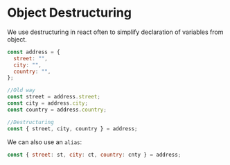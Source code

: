 # Object Destructuring

We use destructuring in react often to simplify declaration of variables from object.

```javascript
const address = {
  street: "",
  city: "",
  country: "",
};

//Old way
const street = address.street;
const city = address.city;
const country = address.country;

//Destructuring
const { street, city, country } = address;
```

We can also use an `alias`:

```javascript
const { street: st, city: ct, country: cnty } = address;
```
